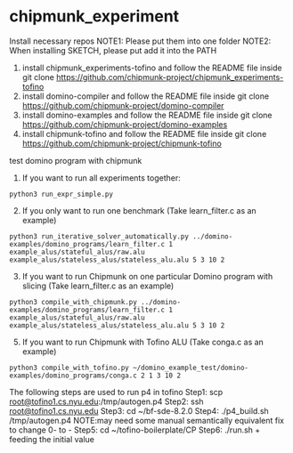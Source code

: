 # chipmunk_experiment
Install necessary repos
NOTE1: Please put them into one folder
NOTE2: When installing SKETCH, please put add it into the PATH
1. install chipmunk_experiments-tofino and follow the README file inside
   git clone https://github.com/chipmunk-project/chipmunk_experiments-tofino
2. install domino-compiler and follow the README file inside
   git clone https://github.com/chipmunk-project/domino-compiler
3. install domino-examples and follow the README file inside
   git clone https://github.com/chipmunk-project/domino-examples
4. install chipmunk-tofino and follow the README file inside
   git clone https://github.com/chipmunk-project/chipmunk-tofino


test domino program with chipmunk

1. If you want to run all experiments together: 
```
python3 run_expr_simple.py
```

2. If you only want to run one benchmark (Take learn_filter.c as an example)
```
python3 run_iterative_solver_automatically.py ../domino-examples/domino_programs/learn_filter.c 1 example_alus/stateful_alus/raw.alu example_alus/stateless_alus/stateless_alu.alu 5 3 10 2
```

3. If you want to run Chipmunk on one particular Domino program with slicing (Take learn_filter.c as an example)
```
python3 compile_with_chipmunk.py ../domino-examples/domino_programs/learn_filter.c 1 example_alus/stateful_alus/raw.alu example_alus/stateless_alus/stateless_alu.alu 5 3 10 2
```
5. If you want to run Chipmunk with Tofino ALU (Take conga.c as an example)
```
python3 compile_with_tofino.py ~/domino_example_test/domino-examples/domino_programs/conga.c 2 1 3 10 2
```
The following steps are used to run p4 in tofino
Step1: scp <generated p4 program> root@tofino1.cs.nyu.edu:/tmp/autogen.p4
Step2: ssh root@tofino1.cs.nyu.edu
Step3: cd ~/bf-sde-8.2.0
Step4: ./p4_build.sh /tmp/autogen.p4    NOTE:may need some manual semantically equivalent fix to change 0- to -
Step5: cd ~/tofino-boilerplate/CP
Step6: ./run.sh + feeding the initial value
